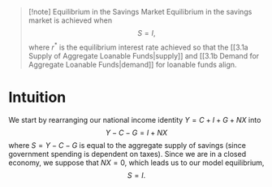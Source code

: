 >[!note] Equilibrium in the Savings Market
>Equilibrium in the savings market is achieved when
>$$S=I,$$
>where $r^*$ is the equilibrium interest rate achieved so that the [[3.1a Supply of Aggregate Loanable Funds|supply]] and [[3.1b Demand for Aggregate Loanable Funds|demand]] for loanable funds align.
# Intuition
We start by rearranging our national income identity $Y=C+I+G+NX$ into
$$Y-C-G=I+NX$$
where $S=Y-C-G$ is equal to the aggregate supply of savings (since government spending is dependent on taxes). Since we are in a closed economy, we suppose that $NX=0$, which leads us to our model equilibrium,
$$S=I.$$
